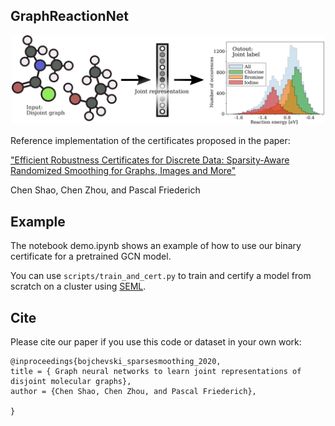 ## GraphReactionNet


<p align="center">
<img src="images/figure1_v2.png" width="500">

Reference implementation of the certificates proposed in the paper:

["Efficient Robustness Certificates for Discrete Data: Sparsity-Aware Randomized Smoothing for Graphs, Images and More"](https://arxiv.org/abs/2008.12952)

Chen Shao, Chen Zhou, and Pascal Friederich

## Example
The notebook demo.ipynb shows an example of how to use our binary certificate for a pretrained GCN model. 

You can use `scripts/train_and_cert.py` to train and certify a model from scratch on a cluster using [SEML](https://github.com/TUM-DAML/seml).

## Cite
Please cite our paper if you use this code or dataset in your own work:

```
@inproceedings{bojchevski_sparsesmoothing_2020,
title = { Graph neural networks to learn joint representations of disjoint molecular graphs},
author = {Chen Shao, Chen Zhou, and Pascal Friederich},

}
```